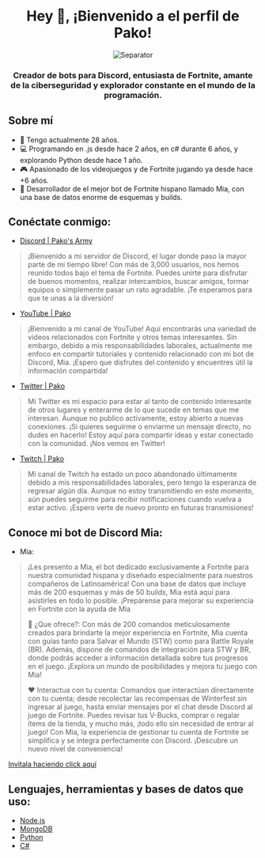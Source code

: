 <h1 align="center" style="border-bottom: none">Hey 👋, ¡Bienvenido a el perfil de Pako!</h1>
<p align="center"> <img src="https://media.discordapp.net/attachments/880106736181207072/1177059832294019132/257076709-25c73d00-10fb-4ec9-800a-2d2c08637fde_copia.png?ex=65712164&is=655eac64&hm=a1452dbe98d0db4a6af4527ac995a7e8acc01eda5b9b6248caeeb89848c3402d&=&format=webp&width=1025&height=11" alt="Separator" /></p>
<h3 align="center">Creador de bots para Discord, entusiasta de Fortnite, amante de la ciberseguridad y explorador constante en el mundo de la programación.</h3>

## Sobre mí

- 🌱 Tengo actualmente 28 años.
- 💻 Programando en .js desde hace 2 años, en c# durante 6 años, y explorando Python desde hace 1 año.
- 🎮 Apasionado de los videojuegos y de Fortnite jugando ya desde hace +6 años.
- 🤖 Desarrollador de el mejor bot de Fortnite hispano llamado Mia, con una base de datos enorme de esquemas y builds.

## Conéctate conmigo:

- [Discord | Pako's Army](https://dsc.gg/pakosarmy)
> ¡Bienvenido a mi servidor de Discord, el lugar donde paso la mayor parte de mi tiempo libre! Con más de 3,000 usuarios, nos hemos reunido todos bajo el tema de Fortnite. Puedes unirte para disfrutar de buenos momentos, realizar intercambios, buscar amigos, formar equipos o simplemente pasar un rato agradable. ¡Te esperamos para que te unas a la diversión!
- [YouTube | Pako](https://www.youtube.com/channel/UCnTmZG7LXK3HXcB2-FX-UVQ)
> ¡Bienvenido a mi canal de YouTube! Aquí encontrarás una variedad de videos relacionados con Fortnite y otros temas interesantes. Sin embargo, debido a mis responsabilidades laborales, actualmente me enfoco en compartir tutoriales y contenido relacionado con mi bot de Discord, Mia. ¡Espero que disfrutes del contenido y encuentres útil la información compartida! 
- [Twitter | Pako](https://twitter.com/mynameispako_)
> Mi Twitter es mi espacio para estar al tanto de contenido interesante de otros lugares y enterarme de lo que sucede en temas que me interesan. Aunque no publico activamente, estoy abierto a nuevas conexiones. ¡Si quieres seguirme o enviarme un mensaje directo, no dudes en hacerlo! Estoy aquí para compartir ideas y estar conectado con la comunidad. ¡Nos vemos en Twitter!
- [Twitch | Pako](https://www.twitch.tv/mynameispako_)
> Mi canal de Twitch ha estado un poco abandonado últimamente debido a mis responsabilidades laborales, pero tengo la esperanza de regresar algún día. Aunque no estoy transmitiendo en este momento, aún puedes seguirme para recibir notificaciones cuando vuelva a estar activo. ¡Espero verte de nuevo pronto en futuras transmisiones!

## Conoce mi bot de Discord Mia:

- Mia:
> ¡Les presento a Mia, el bot dedicado exclusivamente a Fortnite para nuestra comunidad hispana y diseñado especialmente para nuestros compañeros de Latinoamérica! Con una base de datos que incluye más de 200 esquemas y más de 50 builds, Mia está aquí para asistirles en todo lo posible. ¡Prepárense para mejorar su experiencia en Fortnite con la ayuda de Mia
> 
> 🌸 ¿Que ofrece?:
> Con más de 200 comandos meticulosamente creados para brindarte la mejor experiencia en Fortnite, Mia cuenta con guías tanto para Salvar el Mundo (STW) como para Battle Royale (BR). Además, dispone de comandos de integración para STW y BR, donde podrás acceder a información detallada sobre tus progresos en el juego. ¡Explora un mundo de posibilidades y mejora tu juego con Mia!
> 
> ❤️ Interactua con tu cuenta:
> Comandos que interactúan directamente con tu cuenta; desde recolectar las recompensas de Winterfest sin ingresar al juego, hasta enviar mensajes por el chat desde Discord al juego de Fortnite. Puedes revisar tus V-Bucks, comprar o regalar ítems de la tienda, y mucho más, ¡todo ello sin necesidad de entrar al juego! Con Mia, la experiencia de gestionar tu cuenta de Fortnite se simplifica y se integra perfectamente con Discord. ¡Descubre un nuevo nivel de conveniencia!

[Invitala haciendo click aquí](https://dsc.gg/miabot)

## Lenguajes, herramientas y bases de datos que uso:

- [Node.js](https://dsc.gg/pakosarmy)
- [MongoDB](https://dsc.gg/pakosarmy)
- [Python](https://dsc.gg/pakosarmy)
- [C#](https://dsc.gg/pakosarmy)

